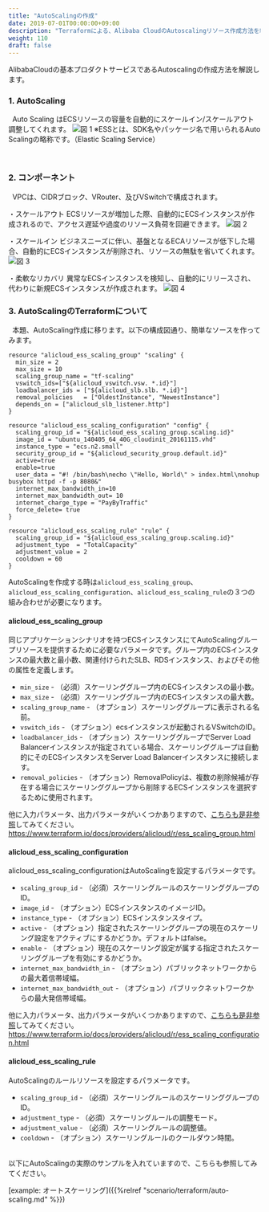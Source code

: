 ```yaml
---
title: "AutoScalingの作成"
date: 2019-07-01T00:00:00+09:00
description: "Terraformによる、Alibaba CloudのAutoscalingリソース作成方法を紹介します"
weight: 110
draft: false
---
```


AlibabaCloudの基本プロダクトサービスであるAutoscalingの作成方法を解説します。

### 1. AutoScaling
&nbsp; Auto Scaling はECSリソースの容量を自動的にスケールイン/スケールアウト調整してくれます。
![図 1](/help/image/12.1.png)
※ESSとは、SDK名やパッケージ名で用いられるAuto Scalingの略称です。（Elastic Scaling Service）

<br>

### 2. コンポーネント
&nbsp; VPCは、CIDRブロック、VRouter、及びVSwitchで構成されます。

・スケールアウト
ECSリソースが増加した際、自動的にECSインスタンスが作成されるので、アクセス遅延や過度のリソース負荷を回避できます。
![図 2](/help/image/12.2.png)

・スケールイン
ビジネスニーズに伴い、基盤となるECAリソースが低下した場合、自動的にECSインスタンスが削除され、リソースの無駄を省いてくれます。
![図 3](/help/image/12.3.png)

・柔軟なリカバリ
異常なECSインスタンスを検知し、自動的にリリースされ、代わりに新規ECSインスタンスが作成されます。
![図 4](/help/image/12.4.png)

### 3. AutoScalingのTerraformについて
&nbsp; 本題、AutoScaling作成に移ります。以下の構成図通り、簡単なソースを作ってみます。
```
resource "alicloud_ess_scaling_group" "scaling" {
  min_size = 2
  max_size = 10
  scaling_group_name = "tf-scaling"
  vswitch_ids=["${alicloud_vswitch.vsw. *.id}"]
  loadbalancer_ids = ["${alicloud_slb.slb. *.id}"]
  removal_policies   = ["OldestInstance", "NewestInstance"]
  depends_on = ["alicloud_slb_listener.http"]
}

resource "alicloud_ess_scaling_configuration" "config" {
  scaling_group_id = "${alicloud_ess_scaling_group.scaling.id}"
  image_id = "ubuntu_140405_64_40G_cloudinit_20161115.vhd"
  instance_type = "ecs.n2.small"
  security_group_id = "${alicloud_security_group.default.id}"
  active=true
  enable=true
  user_data = "#! /bin/bash\necho \"Hello, World\" > index.html\nnohup busybox httpd -f -p 8080&"
  internet_max_bandwidth_in=10
  internet_max_bandwidth_out= 10
  internet_charge_type = "PayByTraffic"
  force_delete= true
}

resource "alicloud_ess_scaling_rule" "rule" {
  scaling_group_id = "${alicloud_ess_scaling_group.scaling.id}"
  adjustment_type  = "TotalCapacity"
  adjustment_value = 2
  cooldown = 60
}
```
AutoScalingを作成する時は`alicloud_ess_scaling_group`、`alicloud_ess_scaling_configuration`、`alicloud_ess_scaling_rule`の３つの組み合わせが必要になります。

#### **alicloud_ess_scaling_group**
同じアプリケーションシナリオを持つECSインスタンスにてAutoScalingグループリソースを提供するために必要なパラメータです。グループ内のECSインスタンスの最大数と最小数、関連付けられたSLB、RDSインスタンス、およびその他の属性を定義します。
* `min_size` - （必須）スケーリンググループ内のECSインスタンスの最小数。
* `max_size` - （必須）スケーリンググループ内のECSインスタンスの最大数。
* `scaling_group_name` - （オプション）スケーリンググループに表示される名前。
* `vswitch_ids` - （オプション）ecsインスタンスが起動されるVSwitchのID。 
* `loadbalancer_ids` - （オプション）スケーリンググループでServer Load Balancerインスタンスが指定されている場合、スケーリンググループは自動的にそのECSインスタンスをServer Load Balancerインスタンスに接続します。
* `removal_policies` - （オプション）RemovalPolicyは、複数の削除候補が存在する場合にスケーリンググループから削除するECSインスタンスを選択するために使用されます。

他に入力パラメータ、出力パラメータがいくつかありますので、[こちらも是非参照](https://www.terraform.io/docs/providers/alicloud/r/ess_scaling_group.html)してみてください。
https://www.terraform.io/docs/providers/alicloud/r/ess_scaling_group.html


#### **alicloud_ess_scaling_configuration**
alicloud_ess_scaling_configurationはAutoScalingを設定するパラメータです。
* `scaling_group_id` - （必須）スケーリングルールのスケーリンググループのID。
* `image_id` - （オプション）ECSインスタンスのイメージID。
* `instance_type` - （オプション）ECSインスタンスタイプ。
* `active` - （オプション）指定されたスケーリンググループの現在のスケーリング設定をアクティブにするかどうか。デフォルトはfalse。
* `enable` - （オプション）現在のスケーリング設定が属する指定されたスケーリンググループを有効にするかどうか。
* `internet_max_bandwidth_in` - （オプション）パブリックネットワークからの最大着信帯域幅。
* `internet_max_bandwidth_out` - （オプション）パブリックネットワークからの最大発信帯域幅。

他に入力パラメータ、出力パラメータがいくつかありますので、[こちらも是非参照](https://www.terraform.io/docs/providers/alicloud/r/ess_scaling_configuration.html)してみてください。
https://www.terraform.io/docs/providers/alicloud/r/ess_scaling_configuration.html

#### **alicloud_ess_scaling_rule**
AutoScalingのルールリソースを設定するパラメータです。
* `scaling_group_id` - （必須）スケーリングルールのスケーリンググループのID。
* `adjustment_type` - （必須）スケーリングルールの調整モード。
* `adjustment_value` - （必須）スケーリングルールの調整値。
* `cooldown` - （オプション）スケーリングルールのクールダウン時間。


<br>
以下にAutoScalingの実際のサンプルを入れていますので、こちらも参照してみてください。

[example: オートスケーリング]({{%relref "scenario/terraform/auto-scaling.md" %}})

